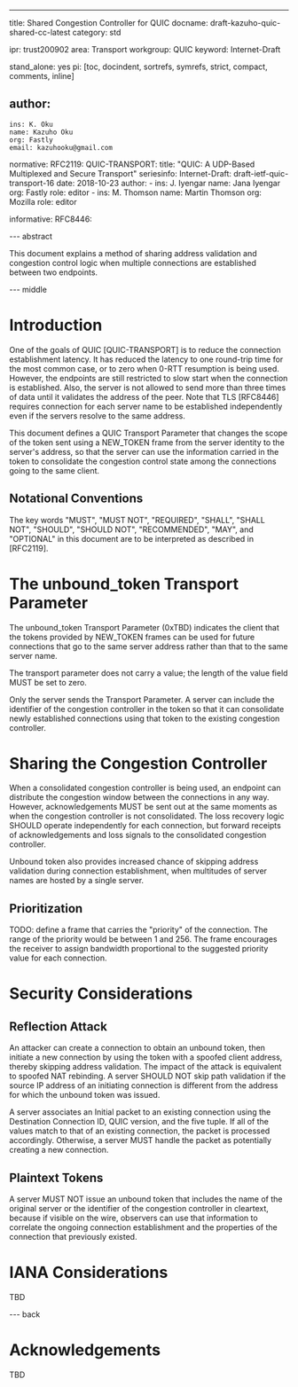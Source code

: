 ---
title: Shared Congestion Controller for QUIC
docname: draft-kazuho-quic-shared-cc-latest
category: std

ipr: trust200902
area: Transport
workgroup: QUIC
keyword: Internet-Draft

stand_alone: yes
pi: [toc, docindent, sortrefs, symrefs, strict, compact, comments, inline]

author:
  -
    ins: K. Oku
    name: Kazuho Oku
    org: Fastly
    email: kazuhooku@gmail.com

normative:
  RFC2119:
  QUIC-TRANSPORT:
    title: "QUIC: A UDP-Based Multiplexed and Secure Transport"
    seriesinfo:
      Internet-Draft: draft-ietf-quic-transport-16
    date: 2018-10-23
    author:
      -
        ins: J. Iyengar
        name: Jana Iyengar
        org: Fastly
        role: editor
      -
        ins: M. Thomson
        name: Martin Thomson
        org: Mozilla
        role: editor

informative:
  RFC8446:

--- abstract

This document explains a method of sharing address validation and congestion
control logic when multiple connections are established between two endpoints.

--- middle

# Introduction

One of the goals of QUIC [QUIC-TRANSPORT] is to reduce the connection
establishment latency.  It has reduced the latency to one round-trip time for
the most common case, or to zero when 0-RTT resumption is being used. However,
the endpoints are still restricted to slow start when the connection is
established.  Also, the server is not allowed to send more than three times of
data until it validates the address of the peer.  Note that TLS [RFC8446]
requires connection for each server name to be established independently even if
the servers resolve to the same address.

This document defines a QUIC Transport Parameter that changes the scope of the
token sent using a NEW_TOKEN frame from the server identity to the server's
address, so that the server can use the information carried in the token to
consolidate the congestion control state among the connections going to the
same client.

## Notational Conventions

The key words "MUST", "MUST NOT", "REQUIRED", "SHALL", "SHALL NOT", "SHOULD",
"SHOULD NOT", "RECOMMENDED", "MAY", and "OPTIONAL" in this document are to be
interpreted as described in [RFC2119].

# The unbound_token Transport Parameter

The unbound_token Transport Parameter (0xTBD) indicates the client that the
tokens provided by NEW_TOKEN frames can be used for future connections that go
to the same server address rather than that to the same server name.

The transport parameter does not carry a value; the length of the value field
MUST be set to zero.

Only the server sends the Transport Parameter.  A server can include the
identifier of the congestion controller in the token so that it can consolidate
newly established connections using that token to the existing congestion
controller.

# Sharing the Congestion Controller

When a consolidated congestion controller is being used, an endpoint can
distribute the congestion window between the connections in any way.  However,
acknowledgements MUST be sent out at the same moments as when the congestion
controller is not consolidated.  The loss recovery logic SHOULD operate
independently for each connection, but forward receipts of acknowledgements and
loss signals to the consolidated congestion controller.

Unbound token also provides increased chance of skipping address validation
during connection establishment, when multitudes of server names are hosted by a
single server.

## Prioritization

TODO: define a frame that carries the "priority" of the connection.  The range
of the priority would be between 1 and 256.  The frame encourages the receiver
to assign bandwidth proportional to the suggested priority value for each
connection.

# Security Considerations

## Reflection Attack

An attacker can create a connection to obtain an unbound token, then initiate a
new connection by using the token with a spoofed client address, thereby
skipping address validation.  The impact of the attack is equivalent to spoofed
NAT rebinding.  A server SHOULD NOT skip path validation if the source IP
address of an initiating connection is different from the address for which the
unbound token was issued.

A server associates an Initial packet to an existing connection using the
Destination Connection ID, QUIC version, and the five tuple.  If all of the
values match to that of an existing connection, the packet is processed
accordingly.  Otherwise, a server MUST handle the packet as potentially
creating a new connection.

## Plaintext Tokens

A server MUST NOT issue an unbound token that includes the name of the original
server or the identifier of the congestion controller in cleartext, because if
visible on the wire, observers can use that information to correlate the ongoing
connection establishment and the properties of the connection that previously
existed.

# IANA Considerations

TBD

--- back

# Acknowledgements

TBD
